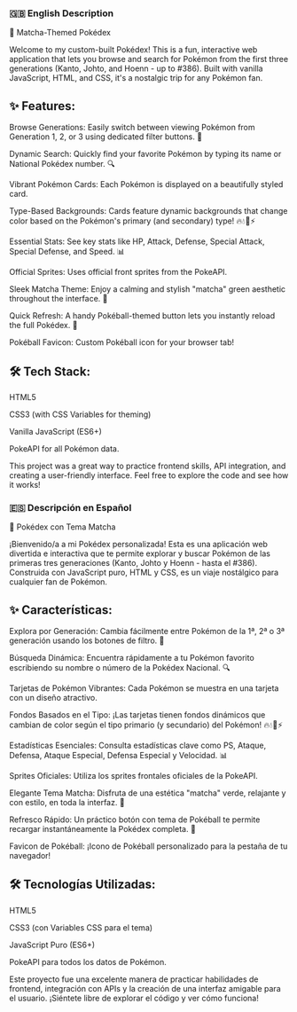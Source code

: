 ### 🇬🇧 English Description
🍵 Matcha-Themed Pokédex

Welcome to my custom-built Pokédex! This is a fun, interactive web application that lets you browse and search for Pokémon from the first three generations (Kanto, Johto, and Hoenn - up to #386). Built with vanilla JavaScript, HTML, and CSS, it's a nostalgic trip for any Pokémon fan.

## ✨ Features:

Browse Generations: Easily switch between viewing Pokémon from Generation 1, 2, or 3 using dedicated filter buttons. 🔢

Dynamic Search: Quickly find your favorite Pokémon by typing its name or National Pokédex number. 🔍

Vibrant Pokémon Cards: Each Pokémon is displayed on a beautifully styled card.

Type-Based Backgrounds: Cards feature dynamic backgrounds that change color based on the Pokémon's primary (and secondary) type! 🔥💧🌿⚡

Essential Stats: See key stats like HP, Attack, Defense, Special Attack, Special Defense, and Speed. 📊

Official Sprites: Uses official front sprites from the PokeAPI.

Sleek Matcha Theme: Enjoy a calming and stylish "matcha" green aesthetic throughout the interface. 💚

Quick Refresh: A handy Pokéball-themed button lets you instantly reload the full Pokédex. 🔄

Pokéball Favicon: Custom Pokéball icon for your browser tab!

## 🛠️ Tech Stack:

HTML5

CSS3 (with CSS Variables for theming)

Vanilla JavaScript (ES6+)

PokeAPI for all Pokémon data.

This project was a great way to practice frontend skills, API integration, and creating a user-friendly interface. Feel free to explore the code and see how it works!

### 🇪🇸 Descripción en Español
🍵 Pokédex con Tema Matcha

¡Bienvenido/a a mi Pokédex personalizada! Esta es una aplicación web divertida e interactiva que te permite explorar y buscar Pokémon de las primeras tres generaciones (Kanto, Johto y Hoenn - hasta el #386). Construida con JavaScript puro, HTML y CSS, es un viaje nostálgico para cualquier fan de Pokémon.

## ✨ Características:

Explora por Generación: Cambia fácilmente entre Pokémon de la 1ª, 2ª o 3ª generación usando los botones de filtro. 🔢

Búsqueda Dinámica: Encuentra rápidamente a tu Pokémon favorito escribiendo su nombre o número de la Pokédex Nacional. 🔍

Tarjetas de Pokémon Vibrantes: Cada Pokémon se muestra en una tarjeta con un diseño atractivo.

Fondos Basados en el Tipo: ¡Las tarjetas tienen fondos dinámicos que cambian de color según el tipo primario (y secundario) del Pokémon! 🔥💧🌿⚡

Estadísticas Esenciales: Consulta estadísticas clave como PS, Ataque, Defensa, Ataque Especial, Defensa Especial y Velocidad. 📊

Sprites Oficiales: Utiliza los sprites frontales oficiales de la PokeAPI.

Elegante Tema Matcha: Disfruta de una estética "matcha" verde, relajante y con estilo, en toda la interfaz. 💚

Refresco Rápido: Un práctico botón con tema de Pokéball te permite recargar instantáneamente la Pokédex completa. 🔄

Favicon de Pokéball: ¡Icono de Pokéball personalizado para la pestaña de tu navegador!

## 🛠️ Tecnologías Utilizadas:

HTML5

CSS3 (con Variables CSS para el tema)

JavaScript Puro (ES6+)

PokeAPI para todos los datos de Pokémon.

Este proyecto fue una excelente manera de practicar habilidades de frontend, integración con APIs y la creación de una interfaz amigable para el usuario. ¡Siéntete libre de explorar el código y ver cómo funciona!
